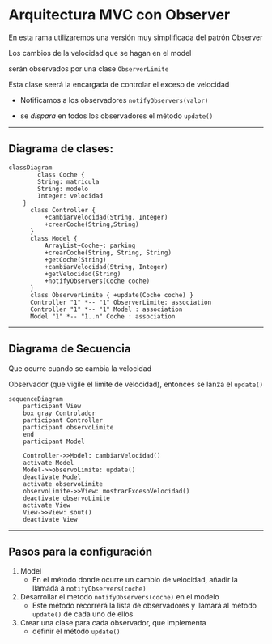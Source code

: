 # Arquitectura MVC con Observer

En esta rama utilizaremos una versión muy simplificada del patrón Observer

Los cambios de la velocidad que se hagan en el model

serán observados por una clase `ObserverLimite`

Esta clase seerá la encargada de controlar el exceso de velocidad

* Notificamos a los observadores `notifyObservers(valor)`

* se *dispara* en todos los observadores el método `update()`

---
## Diagrama de clases:

```mermaid
classDiagram
        class Coche {
        String: matricula
        String: modelo
        Integer: velocidad
    }
      class Controller {
          +cambiarVelocidad(String, Integer)
          +crearCoche(String,String)
      }
      class Model {
          ArrayList~Coche~: parking
          +crearCoche(String, String, String)
          +getCoche(String)
          +cambiarVelocidad(String, Integer)
          +getVelocidad(String)
          +notifyObservers(Coche coche)
      }
      class ObserverLimite { +update(Coche coche) }
      Controller "1" *-- "1" ObserverLimite: association
      Controller "1" *-- "1" Model : association
      Model "1" *-- "1..n" Coche : association
```

---

## Diagrama de Secuencia

Que ocurre cuando se cambia la velocidad

Observador (que vigile el limite de velocidad), entonces se lanza el `update()` 

```mermaid
sequenceDiagram
    participant View
    box gray Controlador
    participant Controller
    participant observoLimite
    end
    participant Model

    Controller->>Model: cambiarVelocidad()
    activate Model
    Model->>observoLimite: update()
    deactivate Model
    activate observoLimite
    observoLimite->>View: mostrarExcesoVelocidad()
    deactivate observoLimite
    activate View
    View->>View: sout()
    deactivate View
```

---
## Pasos para la configuración

1. Model
   * En el método donde ocurre un cambio de velocidad, añadir la llamada a `notifyObservers(coche)`
2. Desarrollar el metodo `notifyObservers(coche)` en el modelo
    * Este método recorrerá la lista de observadores y llamará al método `update()` de cada uno de ellos
3. Crear una clase para cada observador, que implementa
    * definir el método `update()`

